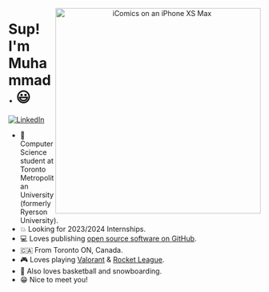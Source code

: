 <p align="center">
<img src="https://images.unsplash.com/photo-1550745165-9bc0b252726f?ixlib=rb-1.2.1&ixid=MnwxMjA3fDB8MHxwaG90by1wYWdlfHx8fGVufDB8fHx8&auto=format&fit=crop&w=2070&q=80" width="410" alt="iComics on an iPhone XS Max" align="right" />
</p>

# Sup! I'm Muhammad. 😃

<p align="left">
<a href="https://www.linkedin.com/in/mabdullah-cs/">
<img src="https://img.shields.io/badge/-LinkedIn-%233781da" alt="LinkedIn"/></a> 
</p>

* 📱 Computer Science student at Toronto Metropolitan University (formerly Ryerson University).
* 💥 Looking for 2023/2024 Internships.
* 💻 Loves publishing [open source software on GitHub](https://github.com/muhammadabdullahh?tab=repositories).
* 🇨🇦 From Toronto ON, Canada.
* 🎮 Loves playing [Valorant]([https://www.beyondallreason.info/](https://playvalorant.com/en-us/?gclid=Cj0KCQjwnP-ZBhDiARIsAH3FSRdiK4LT6tJPGE70DTwv_2Q-t0aWDnlF4zFEWpVsebyft0VmoHsW3SIaAiA1EALw_wcB&gclsrc=aw.ds)) & [Rocket League]([https://splatoon.nintendo.com/](https://www.rocketleague.com/)).
* 🎤 Also loves basketball and snowboarding.
* 😁 Nice to meet you!
